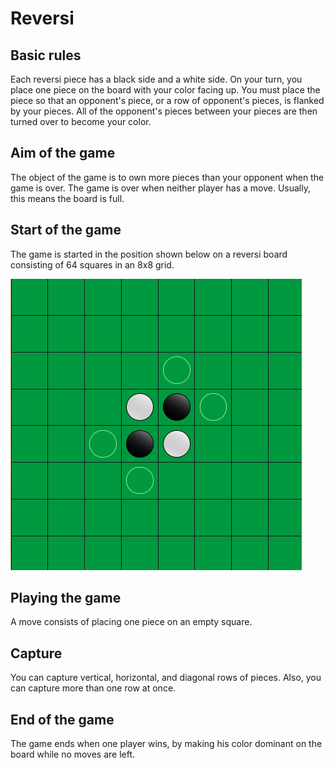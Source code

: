# Reversi

## Basic rules
Each reversi piece has a black side and a white side. On your turn, you place one piece on the board with your color facing up. You must place the piece so that an opponent's piece, or a row of opponent's pieces, is flanked by your pieces. All of the opponent's pieces between your pieces are then turned over to become your color.

## Aim of the game
The object of the game is to own more pieces than your opponent when the game is over. The game is over when neither player has a move. Usually, this means the board is full.

## Start of the game
The game is started in the position shown below on a reversi board consisting of 64 squares in an 8x8 grid.

![Start of game](./images/startOfGame.png)

## Playing the game
A move consists of placing one piece on an empty square.

## Capture
You can capture vertical, horizontal, and diagonal rows of pieces. Also, you can capture more than one row at once.

## End of the game

The game ends when one player wins, by making his color dominant on the board while no moves are left.
